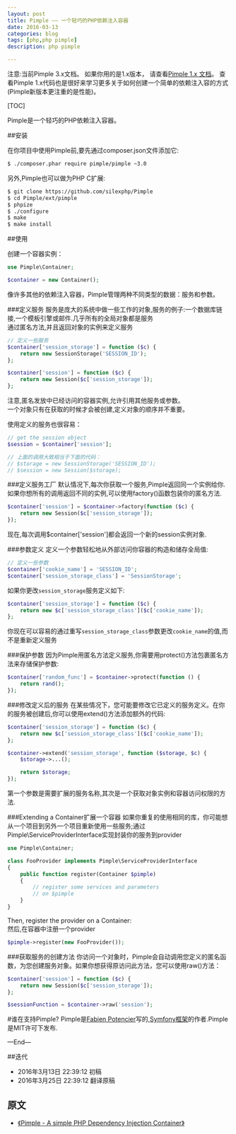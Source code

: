 ```yaml
---
layout: post
title: Pimple —— 一个轻巧的PHP依赖注入容器
date: 2016-03-13
categories: blog
tags: [php,php pimple]
description: php pimple

---
```


注意:当前Pimple 3.x文档。 如果你用的是1.x版本， 请查看[Pimple 1.x 文档](https://github.com/silexphp/Pimple/tree/1.1)。 查看Pimple 1.x代码也是很好来学习更多关于如何创建一个简单的依赖注入容的方式(Pimple新版本更注重的是性能)。



[TOC]

Pimple是一个轻巧的PHP依赖注入容器。

##安装

在你项目中使用Pimple前,要先通过composer.json文件添加它:

```bash
$ ./composer.phar require pimple/pimple ~3.0
```

另外,Pimple也可以做为PHP C扩展:

```bash
$ git clone https://github.com/silexphp/Pimple
$ cd Pimple/ext/pimple
$ phpize
$ ./configure
$ make
$ make install
```

##使用

创建一个容器实例：

```php
use Pimple\Container;

$container = new Container();
```

像许多其他的依赖注入容器，Pimple管理两种不同类型的数据：服务和参数。


###定义服务
服务是庞大的系统中做一些工作的对象,服务的例子:一个数据库链接,一个模板引擎或邮件.几乎所有的全局对象都是服务  
通过匿名方法,并且返回对象的实例来定义服务

```php
// 定义一些服务
$container['session_storage'] = function ($c) {
    return new SessionStorage('SESSION_ID');
};

$container['session'] = function ($c) {
    return new Session($c['session_storage']);
};
```

注意,匿名发放中已经访问的容器实例,允许引用其他服务或参数。  
一个对象只有在获取的时候才会被创建,定义对象的顺序并不重要。

使用定义的服务也很容易：

```php
// get the session object
$session = $container['session'];

// 上面的调用大致相当于下面的代码：
// $storage = new SessionStorage('SESSION_ID');
// $session = new Session($storage);
```

###定义服务工厂
默认情况下,每次你获取一个服务,Pimple返回同一个实例给你.如果你想所有的调用返回不同的实例,可以使用factory()函数包装你的匿名方法.

```php
$container['session'] = $container->factory(function ($c) {
    return new Session($c['session_storage']);
});
```
现在,每次调用$container\['session'\]都会返回一个新的session实例对象.

###参数定义
定义一个参数轻松地从外部访问你容器的构造和储存全局值:

```php
// 定义一些参数
$container['cookie_name'] = 'SESSION_ID';
$container['session_storage_class'] = 'SessionStorage';
```
如果你更改`session_storage`服务定义如下:

```php
$container['session_storage'] = function ($c) {
    return new $c['session_storage_class']($c['cookie_name']);
};
```

你现在可以容易的通过重写`session_storage_class`参数更改`cookie_name`的值,而不是重新定义服务

###保护参数
因为Pimple用匿名方法定义服务,你需要用protect()方法包裹匿名方法来存储保护参数:

```php
$container['random_func'] = $container->protect(function () {
    return rand();
});
```

###修改定义后的服务
在某些情况下，您可能要修改它已定义的服务定义。在你的服务被创建后,你可以使用extend()方法添加额外的代码:

```php
$container['session_storage'] = function ($c) {
    return new $c['session_storage_class']($c['cookie_name']);
};

$container->extend('session_storage', function ($storage, $c) {
    $storage->...();

    return $storage;
});
```
第一个参数是需要扩展的服务名称,其次是一个获取对象实例和容器访问权限的方法.

###Extending a Container扩展一个容器
如果你重复的使用相同的库，你可能想从一个项目到另外一个项目重新使用一些服务;通过Pimple\ServiceProviderInterface实现封装你的服务到provider

```php
use Pimple\Container;

class FooProvider implements Pimple\ServiceProviderInterface
{
    public function register(Container $pimple)
    {
        // register some services and parameters
        // on $pimple
    }
}
```

Then, register the provider on a Container:  
然后,在容器中注册一个provider

```php
$pimple->register(new FooProvider());
```

###获取服务的创建方法
你访问一个对象时，Pimple会自动调用您定义的匿名函数，为您创建服务对象。如果你想获得原访问此方法，您可以使用raw()方法：


```php
$container['session'] = function ($c) {
    return new Session($c['session_storage']);
};

$sessionFunction = $container->raw('session');

```

#谁在支持Pimple?
Pimple是[Fabien Potencier](http://fabien.potencier.org/)写的,[Symfony框架](http://www.symfony.com/)的作者.Pimple是MIT许可下发布.


—End—

##迭代


* 2016年3月13日 22:39:12 初稿
* 2016年3月25日 22:39:12 翻译原稿


## 原文
- [《Pimple - A simple PHP Dependency Injection Container》](http://pimple.sensiolabs.org/)

